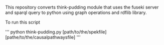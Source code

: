 This repository converts think-pudding module that uses the fuseki server and sparql query to python using graph operations and rdflib library.

To run this script 

'''
python think-pudding.py [path/to/the/spekfile][pathe/to/the/causalpathwaysfile]
'''
